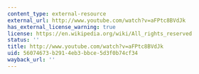 ```yaml
---
content_type: external-resource
external_url: http://www.youtube.com/watch?v=aFPtc8BVdJk
has_external_license_warning: true
license: https://en.wikipedia.org/wiki/All_rights_reserved
status: ''
title: http://www.youtube.com/watch?v=aFPtc8BVdJk
uid: 56074673-b291-4eb3-bbce-5d3f0b74cf34
wayback_url: ''
---
```

